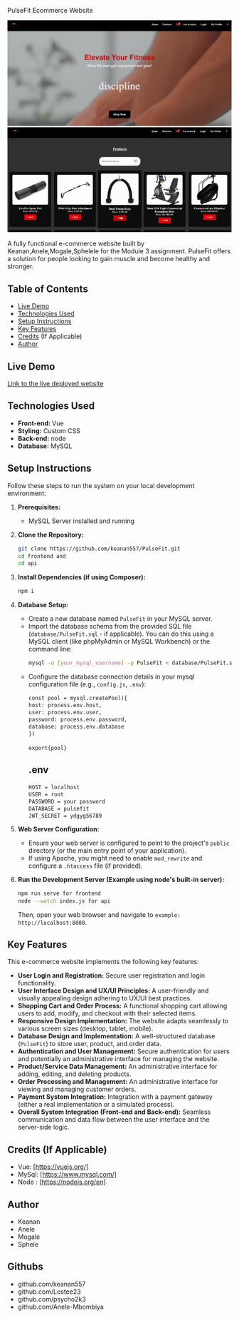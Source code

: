 PulseFit Ecommerce Website

[![Screenshot of Homepage](https://github.com/keanan557/pulsefit-assets/blob/6dafcea32d51891e331fefa73f9aeb455ce196e2/pulsefit-home.png)](https://pulsefit-live.vercel.app/)
[![Animated GIF of Adding to Cart](https://github.com/keanan557/pulsefit-assets/blob/0602588381d46a76d405a1d787d5fc85b6c9db85/add%20to%20cart.gif)](https://pulsefit-live.vercel.app/)

A fully functional e-commerce website built by Keanan,Anele,Mogale,Sphelele for the Module 3 assignment. PulseFit offers a solution for people looking to gain muscle and become healthy and stronger.

## Table of Contents
- [Live Demo](#live-demo)
- [Technologies Used](#technologies-used)
- [Setup Instructions](#setup-instructions)
- [Key Features](#key-features)
- [Credits](#credits) (If Applicable)
- [Author](#author)

## Live Demo
[Link to the live deployed website](https://pulsefit-live.vercel.app/)

## Technologies Used
- **Front-end:** Vue
- **Styling:** Custom CSS
- **Back-end:** node
- **Database:** MySQL

## Setup Instructions

Follow these steps to run the system on your local development environment:

1.  **Prerequisites:**
    * MySQL Server installed and running

2.  **Clone the Repository:**
    ```bash
    git clone https://github.com/keanan557/PulseFit.git
    cd frontend and 
    cd api
    ```

3.  **Install Dependencies (if using Composer):**
    ```bash
    npm i
    
    ```

4.  **Database Setup:**
    * Create a new database named `PulseFit` in your MySQL server.
    * Import the database schema from the provided SQL file (`database/PulseFit.sql` - if applicable). You can do this using a MySQL client (like phpMyAdmin or MySQL Workbench) or the command line:
        ```bash
        mysql -u [your_mysql_username] -p PulseFit < database/PulseFit.sql
        ```
    * Configure the database connection details in your mysql configuration file (e.g., `config.js`, `.env`):
       ```
       const pool = mysql.createPool({
       host: process.env.host,
       user: process.env.user,
       password: process.env.password,
       database: process.env.database
      })

      export{pool}

       ```
       ## .env
        ```
      HOST = localhost
      USER = root
      PASSWORD = your password
      DATABASE = pulsefit
      JWT_SECRET = ydgyg56789
        ```

5.  **Web Server Configuration:**
    * Ensure your web server is configured to point to the project's `public` directory (or the main entry point of your application).
    * If using Apache, you might need to enable `mod_rewrite` and configure a `.htaccess` file (if provided).

6.  **Run the Development Server (Example using node's built-in server):**
    ```bash
    npm run serve for frontend
    node --watch index.js for api 
    ```
    Then, open your web browser and navigate to `example: http://localhost:8000`.

## Key Features
This e-commerce website implements the following key features:

* **User Login and Registration:** Secure user registration and login functionality.
* **User Interface Design and UX/UI Principles:** A user-friendly and visually appealing design adhering to UX/UI best practices.
* **Shopping Cart and Order Process:** A functional shopping cart allowing users to add, modify, and checkout with their selected items.
* **Responsive Design Implementation:** The website adapts seamlessly to various screen sizes (desktop, tablet, mobile).
* **Database Design and Implementation:** A well-structured database (`PulseFit`) to store user, product, and order data.
* **Authentication and User Management:** Secure authentication for users and potentially an administrative interface for managing the website.
* **Product/Service Data Management:**  An administrative interface for adding, editing, and deleting products.
* **Order Processing and Management:**  An administrative interface for viewing and managing customer orders.
* **Payment System Integration:**  Integration with a payment gateway (either a real implementation or a simulated process).
* **Overall System Integration (Front-end and Back-end):** Seamless communication and data flow between the user interface and the server-side logic.

## Credits (If Applicable)
* Vue: [https://vuejs.org/]
* MySql: [https://www.mysql.com/]
* Node : [https://nodejs.org/en]

## Author
* Keanan 
* Anele
* Mogale
* Sphele

## Githubs

* github.com/keanan557
* github.com/Lostee23
* github.com/psycho2k3
* github.com/Anele-Mbombiya
